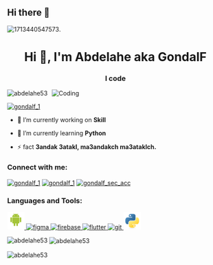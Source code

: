 ## Hi there 👋

![1713440547573](https://user-images.githubusercontent.com/74038190/225813708-98b745f2-7d22-48cf-9150-083f1b00d6c9.gif).
<h1 align="center">Hi 👋, I'm Abdelahe aka GondalF</h1>
<h3 align="center">I code</h3>
<img align="right" alt="Coding" width="400" src="https://media.moddb.com/images/games/1/33/32357/output_iK7zDV.gif">

<p align="left"> <img src="https://komarev.com/ghpvc/?username=abdelahe53&label=Profile%20views&color=0e75b6&style=flat" alt="abdelahe53" /> </p>

<p align="left"> <a href="https://twitter.com/gondalf_1" target="blank"><img src="https://img.shields.io/twitter/follow/gondalf_1?logo=twitter&style=for-the-badge" alt="gondalf_1" /></a> </p>

- 🔭 I’m currently working on **Skill**

- 🌱 I’m currently learning **Python**

- ⚡ fact **3andak 3atakl, ma3andakch ma3ataklch.**

<h3 align="left">Connect with me:</h3>
<p align="left">
<a href="https://twitter.com/gondalf_1" target="blank"><img align="center" src="https://raw.githubusercontent.com/rahuldkjain/github-profile-readme-generator/master/src/images/icons/Social/twitter.svg" alt="gondalf_1" height="30" width="40" /></a>
<a href="https://instagram.com/gondalf_1" target="blank"><img align="center" src="https://raw.githubusercontent.com/rahuldkjain/github-profile-readme-generator/master/src/images/icons/Social/instagram.svg" alt="gondalf_1" height="30" width="40" /></a>
<a href="https://discord.gg/gondalf_sec_acc" target="blank"><img align="center" src="https://raw.githubusercontent.com/rahuldkjain/github-profile-readme-generator/master/src/images/icons/Social/discord.svg" alt="gondalf_sec_acc" height="30" width="40" /></a>
</p>

<h3 align="left">Languages and Tools:</h3>
<p align="left"> <a href="https://developer.android.com" target="_blank" rel="noreferrer"> <img src="https://raw.githubusercontent.com/devicons/devicon/master/icons/android/android-original-wordmark.svg" alt="android" width="40" height="40"/> </a> <a href="https://www.figma.com/" target="_blank" rel="noreferrer"> <img src="https://www.vectorlogo.zone/logos/figma/figma-icon.svg" alt="figma" width="40" height="40"/> </a> <a href="https://firebase.google.com/" target="_blank" rel="noreferrer"> <img src="https://www.vectorlogo.zone/logos/firebase/firebase-icon.svg" alt="firebase" width="40" height="40"/> </a> <a href="https://flutter.dev" target="_blank" rel="noreferrer"> <img src="https://www.vectorlogo.zone/logos/flutterio/flutterio-icon.svg" alt="flutter" width="40" height="40"/> </a> <a href="https://git-scm.com/" target="_blank" rel="noreferrer"> <img src="https://www.vectorlogo.zone/logos/git-scm/git-scm-icon.svg" alt="git" width="40" height="40"/> </a> <a href="https://www.python.org" target="_blank" rel="noreferrer"> <img src="https://raw.githubusercontent.com/devicons/devicon/master/icons/python/python-original.svg" alt="python" width="40" height="40"/> </a> </p>

<p><img align="left" src="https://github-readme-stats.vercel.app/api/top-langs?username=abdelahe53&show_icons=true&locale=en&layout=compact" alt="abdelahe53" /></p>

<p>&nbsp;<img align="center" src="https://github-readme-stats.vercel.app/api?username=abdelahe53&show_icons=true&locale=en" alt="abdelahe53" /></p>

<p><img align="center" src="https://github-readme-streak-stats.herokuapp.com/?user=abdelahe53&" alt="abdelahe53" /></p>

